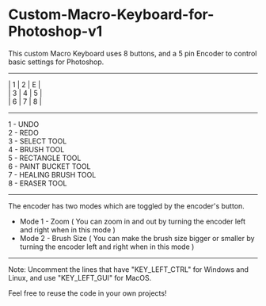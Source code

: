 # Custom-Macro-Keyboard-for-Photoshop-v1

This custom Macro Keyboard uses 8 buttons, and a 5 pin Encoder to control basic settings for Photoshop.  
_________________  
| 1 | 2 | E |  
| 3 | 4 | 5 |  
| 6 | 7 | 8 |  
_________________  
1 - UNDO  
2 - REDO  
3 - SELECT TOOL  
4 - BRUSH TOOL  
5 - RECTANGLE TOOL  
6 - PAINT BUCKET TOOL  
7 - HEALING BRUSH TOOL  
8 - ERASER TOOL  
_________________  
The encoder has two modes which are toggled by the encoder's button.  
  - Mode 1 - Zoom ( You can zoom in and out by turning the encoder left and right when in this mode )  
  - Mode 2 - Brush Size ( You can make the brush size bigger or smaller by turning the encoder left and right when in this mode )  
_________________  
Note: Uncomment the lines that have "KEY_LEFT_CTRL" for Windows and Linux, and use "KEY_LEFT_GUI" for MacOS. 


Feel free to reuse the code in your own projects!
